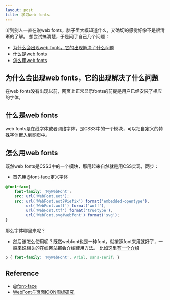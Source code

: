```yaml
---
layout: post
title: 学习web fonts
---
```


听到别人一直在说web fonts，脑子里大概知道什么，又确切的感觉好像不是很清晰的了解。
想尝试搞清楚，于是问了自己几个问题：

* <a href="#why">为什么会出现web fonts，它的出现解决了什么问题</a>
* <a href="#what">什么是web fonts</a>
* <a href="#how">怎么用web fonts</a>

<h2 id="why">为什么会出现web fonts，它的出现解决了什么问题</h2>
在web fonts没有出现以前，网页上正常显示fonts的前提是用户已经安装了相应的字体。

<h2 id="what">什么是web fonts</h2>
web fonts是在线字体或者网络字体，是CSS3中的一个模块，可以把自定义的特殊字体嵌入到网页中。


<h2 id="how">怎么用web fonts</h2>
既然web fonts是CSS3中的一个模块，那用起来自然就是用CSS实现，两步：

* 首先用@font-face定义字体

``` css
@font-face{
	font-family: 'MyWebFont';
	src: url('WebFont.eot');
	src: url('WebFont.eot?#iefix') format('embedded-opentype'),
	     url('WebFont.woff') format('woff'),
	     url('WebFont.ttf') format('truetype'),
	     url('WebFont.svg#webfont') format('svg');
}
```

<div class="small">
那么字体哪里来呢？
</div>


* 然后该怎么使用呢？既然webfont也是一种font，就按照font来用就好了，一般来说相关的在线网站都会介绍使用方法。
比如[这里有一个介绍](https://www.zybuluo.com/cherishpeace/note/46809)

```css
p { font-family: 'MyWebFont', Arial, sans-serif; }
```


## Reference
- [@font-face](https://developer.mozilla.org/en-US/docs/Web/CSS/@font-face)
- [WebFont与页面ICON图标研究](http://gejiawen.github.io/2015/03/04/CSS/WebFont%E4%B8%8E%E9%A1%B5%E9%9D%A2ICON%E5%9B%BE%E6%A0%87%E7%A0%94%E7%A9%B6/)


<!-- icon font
网页上的小图标称之为页面icon，这些icon基本都是设计师来制作的，起初设计师将网页需要的icon统统丢给dev，然后dev就将这些icon用在网页的不同的地方。

这样有什么问题吗？
每显示一张图片，都会向服务器发送一次请求，图片越多，请求次数越多，造成延迟的可能性就越大。

于是为了解决这个问题，设计师或者dev就将这些图标按照一定顺序和方式合并在一起，这种方式称为css sprites或者图片精灵。dev怎么用呢，他们就通过写CSS来控制不同图标的background-position属性。

这样又有什么问题吗？
dev需要匹配每个icon的position属性，而且同一个icon不同尺寸也需要设计师设计多套icon，更可怜的是，如果中间某个icon发生变化，那么多米诺效应就会发生，在那个图标之后的所有图标的CSS代码都有可能修改。

icon font倒是可以或多或少解决这个问题，当然两者并不冲突。

```
- 你可以去免费的网站下载，比如 https://icomoon.io/app
- 也可以去收费的网站购买字体使用授权
- 当然还可以自己设计字体
```
-->

